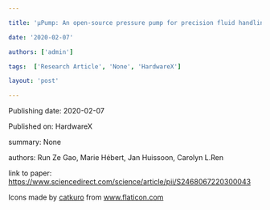 ---
title: 'µPump: An open-source pressure pump for precision fluid handling in microfluidics'
date: '2020-02-07'
authors: ['admin']
tags:  ['Research Article', 'None', 'HardwareX']
layout: 'post'
---
Publishing date: 2020-02-07

Published on: HardwareX

summary: None

authors: Run Ze Gao, Marie Hébert, Jan Huissoon, Carolyn L.Ren

link to paper: https://www.sciencedirect.com/science/article/pii/S2468067220300043

Icons made by <a href="https://www.flaticon.com/free-icon/bookshelves_3576884" title="catkuro">catkuro</a> from <a href="https://www.flaticon.com/" title="Flaticon"> www.flaticon.com</a>